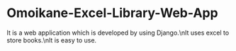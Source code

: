 # Omoikane-Excel-Library-Web-App
It is a web application which is developed by using Django.\nIt uses excel to store books.\nIt is easy to use.
